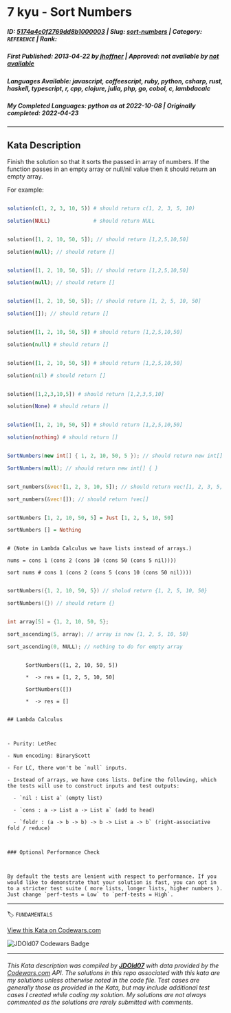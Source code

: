 # 7 kyu - Sort Numbers

##### **ID**: [5174a4c0f2769dd8b1000003](https://www.codewars.com/kata/5174a4c0f2769dd8b1000003) | **Slug**: [sort-numbers](https://www.codewars.com/kata/5174a4c0f2769dd8b1000003) | **Category**: `REFERENCE` | **Rank**: <span style="color:white">7 kyu</span>

##### **First Published**: 2013-04-22 ***by*** [jhoffner](https://www.codewars.com/users/jhoffner) | **Approved**: *not available* ***by*** [*not available*](*https://www.codewars.com*)

##### **Languages Available**: javascript, coffeescript, ruby, python, csharp, rust, haskell, typescript, r, cpp, clojure, julia, php, go, cobol, c, lambdacalc

##### **My Completed Languages**: python ***as at*** 2022-10-08 | **Originally completed**: 2022-04-23

---

## Kata Description


Finish the solution so that it sorts the passed in array of numbers. If the function passes in an empty array or null/nil value then it should return an empty array.



For example:



```r

solution(c(1, 2, 3, 10, 5)) # should return c(1, 2, 3, 5, 10)

solution(NULL)              # should return NULL

```

```php

solution([1, 2, 10, 50, 5]); // should return [1,2,5,10,50]

solution(null); // should return []

```

```javascript

solution([1, 2, 10, 50, 5]); // should return [1,2,5,10,50]

solution(null); // should return []

```

```typescript

solution([1, 2, 10, 50, 5]); // should return [1, 2, 5, 10, 50]

solution([]); // should return []

```

```coffeescript

solution([1, 2, 10, 50, 5]) # should return [1,2,5,10,50]

solution(null) # should return []

```

```ruby

solution([1, 2, 10, 50, 5]) # should return [1,2,5,10,50]

solution(nil) # should return []

```

```python

solution([1,2,3,10,5]) # should return [1,2,3,5,10]

solution(None) # should return []

```

```julia

solution([1, 2, 10, 50, 5]) # should return [1,2,5,10,50]

solution(nothing) # should return []

```

```csharp

SortNumbers(new int[] { 1, 2, 10, 50, 5 }); // should return new int[] { 1, 2, 5, 10, 50 }

SortNumbers(null); // should return new int[] { }

```

```rust

sort_numbers(&vec![1, 2, 3, 10, 5]); // should return vec![1, 2, 3, 5, 10]

sort_numbers(&vec![]); // should return !vec[]

```

```haskell

sortNumbers [1, 2, 10, 50, 5] = Just [1, 2, 5, 10, 50]

sortNumbers [] = Nothing

```

```lambdacalc

# (Note in Lambda Calculus we have lists instead of arrays.)

nums = cons 1 (cons 2 (cons 10 (cons 50 (cons 5 nil))))

sort nums # cons 1 (cons 2 (cons 5 (cons 10 (cons 50 nil))))

```

```cpp

sortNumbers({1, 2, 10, 50, 5}) // sholud return {1, 2, 5, 10, 50}

sortNumbers({}) // should return {}

```

```c

int array[5] = {1, 2, 10, 50, 5};

sort_ascending(5, array); // array is now {1, 2, 5, 10, 50}

sort_ascending(0, NULL); // nothing to do for empty array

```

```cobol

      SortNumbers([1, 2, 10, 50, 5])

      *  -> res = [1, 2, 5, 10, 50]

      SortNumbers([])

      *  -> res = []

```



~~~if:lambdacalc

## Lambda Calculus



- Purity: LetRec

- Num encoding: BinaryScott

- For LC, there won't be `null` inputs.

- Instead of arrays, we have cons lists. Define the following, which the tests will use to construct inputs and test outputs:

  - `nil : List a` (empty list)

  - `cons : a -> List a -> List a` (add to head)

  - `foldr : (a -> b -> b) -> b -> List a -> b` (right-associative fold / reduce)



### Optional Performance Check



By default the tests are lenient with respect to performance. If you would like to demonstrate that your solution is fast, you can opt in to a stricter test suite ( more lists, longer lists, higher numbers ). Just change `perf-tests = Low` to `perf-tests = High`.

~~~

---


🏷 `FUNDAMENTALS`


[View this Kata on Codewars.com](https://www.codewars.com/kata/5174a4c0f2769dd8b1000003)

![](https://www.codewars.com/users/jdold07/badges/large "JDOld07 Codewars Badge")

---

###### *This Kata description was compiled by [**JDOld07**](https://tpstech.dev) with data provided by the [Codewars.com](https://www.codewars.com) API.  The solutions in this repo associated with this kata are my solutions unless otherwise noted in the code file.  Test cases are generally those as provided in the Kata, but may include additional test cases I created while coding my solution.  My solutions are not always commented as the solutions are rarely submitted with comments.*
